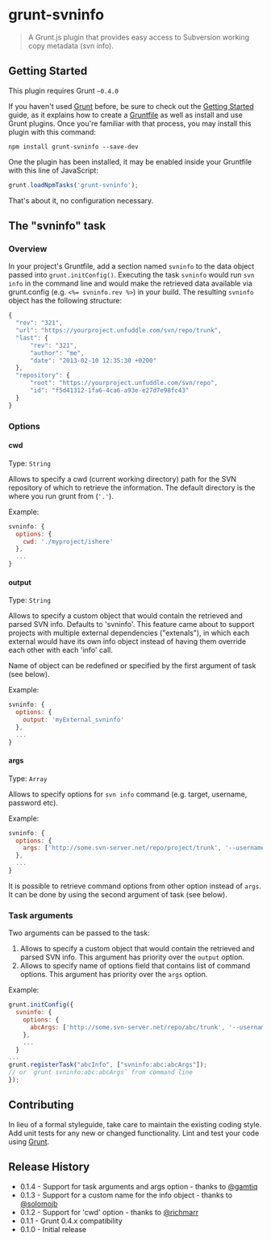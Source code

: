 # grunt-svninfo

> A Grunt.js plugin that provides easy access to Subversion working copy metadata (svn info).

## Getting Started
This plugin requires Grunt `~0.4.0`

If you haven't used [Grunt](http://gruntjs.com/) before, be sure to check out the [Getting Started](http://gruntjs.com/getting-started) guide, as it explains how to create a [Gruntfile](http://gruntjs.com/sample-gruntfile) as well as install and use Grunt plugins. Once you're familiar with that process, you may install this plugin with this command:

```shell
npm install grunt-svninfo --save-dev
```

One the plugin has been installed, it may be enabled inside your Gruntfile with this line of JavaScript:

```js
grunt.loadNpmTasks('grunt-svninfo');
```

That's about it, no configuration necessary.

## The "svninfo" task

### Overview
In your project's Gruntfile, add a section named `svninfo` to the data object passed into `grunt.initConfig()`.
Executing the task `svninfo` would run `svn info` in the command line and would make the retrieved data available via grunt.config (e.g. `<%= svninfo.rev %>`) in your build.
The resulting `svninfo` object has the following structure:


```js
{
  "rev": "321",
  "url": "https://yourproject.unfuddle.com/svn/repo/trunk",
  "last": {
 	  "rev": "321",
 	  "author": "me",
 	  "date": "2013-02-10 12:35:30 +0200"
  },
  "repository": {
 	  "root": "https://yourproject.unfuddle.com/svn/repo",
 	  "id": "f5d41312-1fa6-4ca6-a93e-e27d7e98fc43"
  }
}
```

### Options

#### cwd
Type: `String`

Allows to specify a cwd (current working directory) path for the SVN repository of which to retrieve the information. The default directory is the where you run grunt from (`'.'`).

Example:
``` js
svninfo: {
  options: {
    cwd: './myproject/ishere'
  },
  ...
}
```

#### output
Type: `String`

Allows to specify a custom object that would contain the retrieved and parsed SVN info. Defaults to 'svninfo'. This feature came about to support projects with multiple external dependencies ("extenals"), in which each external would have its own info object instead of having them override each other with each 'info' call.

Name of object can be redefined or specified by the first argument of task (see below).

Example:
``` js
svninfo: {
  options: {
    output: 'myExternal_svninfo'
  },
  ...
}
```

#### args
Type: `Array`

Allows to specify options for `svn info` command (e.g. target, username, password etc).

Example:
``` js
svninfo: {
  options: {
    args: ['http://some.svn-server.net/repo/project/trunk', '--username', 'name', '--password', 'pass']
  },
  ...
}
```

It is possible to retrieve command options from other option instead of `args`.
It can be done by using the second argument of task (see below).

### Task arguments

Two arguments can be passed to the task:

1. Allows to specify a custom object that would contain the retrieved and parsed SVN info. This argument has priority over the `output` option.
2. Allows to specify name of options field that contains list of command options. This argument has priority over the `args` option.

Example: 
``` js
grunt.initConfig({
  svninfo: {
    options: {
      abcArgs: ['http://some.svn-server.net/repo/abc/trunk', '--username', 'name', '--password', 'pass']
    },
    ...
  }
...
grunt.registerTask("abcInfo", ["svninfo:abc:abcArgs"]);
// or `grunt svninfo:abc:abcArgs` from command line
});
```

## Contributing
In lieu of a formal styleguide, take care to maintain the existing coding style. Add unit tests for any new or changed functionality. Lint and test your code using [Grunt](http://gruntjs.com/).

## Release History
 * 0.1.4 - Support for task arguments and args option - thanks to [@gamtiq](https://github.com/gamtiq])
 * 0.1.3 - Support for a custom name for the info object - thanks to [@solomojb](https://github.com/solomojb])
 * 0.1.2 - Support for 'cwd' option - thanks to [@richmarr](https://github.com/richmarr])
 * 0.1.1 - Grunt 0.4.x compatibility
 * 0.1.0 - Initial release

